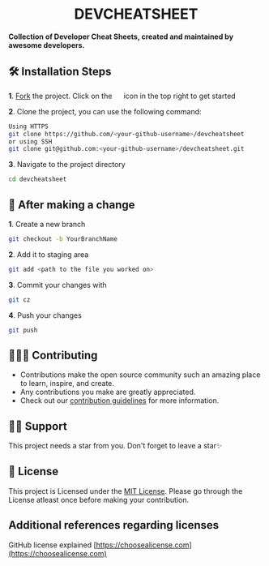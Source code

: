<h1 align="center"> DEVCHEATSHEET </h1>

**Collection of Developer Cheat Sheets, created and maintained by awesome developers.**


## 🛠️ Installation Steps

**1**. [Fork](https://github.com/RuntimeThinkers/devcheatsheet/fork) the project. Click on the <a href="https://github.com/RuntimeThinkers/devcheatsheet/fork"><img src="https://i.imgur.com/G4z1kEe.png" height="15" width="15"></a> icon in the top right to get started


**2**. Clone the project, you can use the following command:

```bash
Using HTTPS
git clone https://github.com/<your-github-username>/devcheatsheet
or using SSH
git clone git@github.com:<your-github-username>/devcheatsheet.git
```
**3**. Navigate to the project directory

```bash
cd devcheatsheet
```
## 🥂 After making a change

**1**. Create a new branch

```bash
git checkout -b YourBranchName
```

**2**. Add it to staging area


```bash
git add <path to the file you worked on>
```

**3**. Commit your changes with

```bash
git cz
```

**4**. Push your changes

```bash
git push
```

## 👩🏽‍💻 Contributing

- Contributions make the open source community such an amazing place to learn, inspire, and create.
- Any contributions you make are greatly appreciated.
- Check out our [contribution guidelines](/CONTRIBUTING.md) for more information.


## 🙏🏽 Support

This project needs a star️ from you. Don't forget to leave a star✨


## 📝 License
This project is Licensed under the [MIT License](/LICENSE). Please go through the License atleast once before making your contribution. 

## Additional references regarding licenses

GitHub license explained [https://choosealicense.com](https://choosealicense.com)
